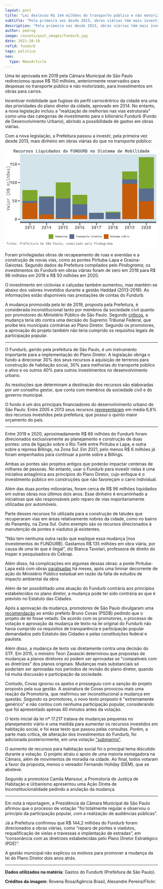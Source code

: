 ```yaml
---
layout: post
title: "Lei deslocou R$ 144 milhões do transporte público e não motorizado para obras viárias em SP"
subtitle: "Pela primeira vez desde 2013, obras viárias têm mais investimentos do Fundurb que transporte público"
description: "Pela primeira vez desde 2013, obras viárias têm mais investimentos do Fundurb que transporte público"
author: pedrog
image: /assets/post_images/fundurb.jpg
date: 2021-10-10
refid: fundurb
tags: politica
seo:
  type: NewsArticle
---
```


Uma lei aprovada em 2019 pela Câmara Municipal de São Paulo redirecionou quase
R$ 150 milhões, anteriormente reservados para despesas no transporte público e não
motorizado, para investimentos em obras para carros. 

Incentivar mobilidade que fugisse do perfil carrocêntrico da cidade era uma das
prioridades do plano diretor da cidade, aprovado em 2014. No entanto, a nova
legislação incluiu a “realização de melhorias nas vias estruturais” como uma
das categorias de investimento para o bilionário Fundurb (Fundo de
Desenvolvimento Urbano), abrindo a possibilidade de gastos em obras viárias.

Com a nova legislação, a Prefeitura passou a investir, pela primeira vez desde
2013, mais dinheiro em obras viárias do que no transporte público:

![](/assets/post_images/fundurb_grafico.png)

Foram privilegiadas obras de recapeamento de ruas e avenidas e a construção de
novas vias, como as pontes Pirituba-Lapa e Graúna-Gaivotas. Segundo dados da
Prefeitura compilados pelo _Pindograma_, os investimentos do Fundurb em obras
viárias foram de zero em 2018 para R\$ 96 milhões em 2019 e R\$ 50 milhões em
2020.

O investimento em ciclovias e calçadas também aumentou, mas mantém-se abaixo
dos valores investidos durante a gestão Haddad (2013-2016). As informações
estão disponíveis nas prestações de contas do Fundurb.

A mudança promovida pela lei de 2019, proposta pela Prefeitura, é considerada
inconstitucional tanto por membros da sociedade civil quanto por promotores do
Ministério Público de São Paulo. Segundo [críticos][2], a mudança teria ido contra
uma decisão do Supremo Tribunal Federal, que proíbe leis municipais contrárias
ao Plano Diretor. Segundo os promotores, a aprovação do projeto também não
teria cumprido os requisitos legais de participação popular. 

<hr style="width:100%;">

O Fundurb, gerido pela prefeitura de São Paulo, é um instrumento importante
para a implementação do Plano Diretor. A legislação obriga o fundo a direcionar
30% dos seus recursos à aquisição de terrenos para construção de habitação
social, 30% para melhorias do transporte público e ativo e os outros 40% para
outros investimentos no desenvolvimento urbano.

As resoluções que determinam a destinação dos recursos são elaboradas por um
conselho gestor, que conta com membros da sociedade civil e do governo
municipal.  

O fundo é um dos principais financiadores do desenvolvimento urbano de São
Paulo. Entre 2005 e 2013 seus recursos [representaram][1] em média 6,8% dos
recursos investidos pela prefeitura, que possui o quinto maior orçamento do
país.

<hr style="width:100%;">

Entre 2019 e 2020, aproximadamente R\$ 66 milhões do Fundurb foram direcionados
exclusivamente ao planejamento e construção de duas pontes: uma de ligação
sobre o Rio Tietê entre Pirituba e Lapa, e outra sobre a represa Billings, na
Zona Sul. Em 2021, pelo menos R$ 6 milhões já foram empenhados para continuar a
ponte sobre a Billings.

Ambas as pontes são projetos antigos que poderão impactar centenas de milhares
de pessoas. No entanto, usar o Fundurb para investir nelas é uma iniciativa
antagônica aos princípios do Plano Diretor, cujo enfoque é o investimento
público em construções que não favoreçam o carro individual.

Além das duas pontes milionárias, foram cerca de R$ 96 milhões liquidados em
outras obras nos últimos dois anos. Esse dinheiro é encaminhado a iniciativas
que são responsáveis pelo reparo de vias majoritariamente utilizadas por
automóveis. 

Parte desses recursos foi utilizada para a construção de taludes que
recuperaram vias em áreas relativamente nobres da cidade, como no bairro do
Panamby, na Zona Sul. Outro exemplo são os recursos direcionados à manutenção
de pontes e viadutos já existentes. 

"Não tem nenhuma outra razão que explique essa mudança [nos investimentos do
FUNDURB]. Gastamos R$ 135 milhões em obra viária, por causa de uma lei que é
ilegal", diz Bianca Tavolari, professora de direito do Insper e pesquisadora do
Cebrap. 

Além disso, há complicações em algumas dessas obras: a ponte Pirituba-Lapa está
com obras [paralisadas][3] há meses, após uma liminar decorrente de ação do
Ministério Público estadual em razão da falta de estudos de impacto ambiental
da obra.

Além de ter possibilitado uma atuação do Fundurb contrária aos princípios
estabelecidos no plano diretor, a mudança pode ter sido contrária ao que é
previsto no Estatuto das Cidades.

Após a aprovação da mudança, promotores de São Paulo divulgaram uma
[recomendação][4] ao então prefeito Bruno Covas (PSDB) pedindo que o projeto de lei
fosse vetado. De acordo com os promotores, o processo de votação e aprovação da
mudança de texto na lei original do Fundurb não havia cumprido os requisitos de
transparência e participação popular demandados pelo Estatuto das Cidades e
pelas constituições federal e paulista. 

Além disso, a mudança de texto vai diretamente contra uma decisão do STF. Em
2015, o ministro Teori Zavascki determinou que propostas de mudanças a planos
diretores só podem ser aprovadas se "compatíveis com as diretrizes" dos planos
originais. Mudanças mais substanciais só poderiam ser aprovadas nos períodos de
revisão do plano diretor, quando há muita discussão e participação da
sociedade.

Contudo, Covas ignorou os apelos e prosseguiu com a sanção do projeto proposto
pela sua gestão. A assinatura de Covas provocou mais uma reação da Promotoria,
que reafirmou ser inconstitucional a mudança em questão. Segundo os promotores,
o novo texto proposto é "extremamente genérico" e não contou com nenhuma
participação popular, considerando que foi apresentado apenas 40 minutos antes
da votação.

O texto inicial da lei nº 17.217 tratava de mudanças pequenas no planejamento
viário e uma medida para aumentar os recursos investidos em habitação social, e
foi esse texto que passou pelas consultas. Porém, a parte mais crítica, de
alteração dos investimentos do Fundurb, foi adicionada posteriormente, em uma
votação ["submarino"][5]. 

O aumento de recursos para habitação social foi o principal tema discutido
durante a votação. O projeto atraiu o apoio de uma maioria esmagadora na
Câmara, além de movimentos de moradia na cidade. Ao final, todos votaram a
favor da proposta, menos o vereador Fernando Holiday (DEM), que se absteve.

Segundo a promotora Camila Mansour, a Promotoria de Justiça de Habitação e
Urbanismo apresentou uma Ação Direta de Inconstitucionalidade pedindo a
anulação da mudança. 

<hr style="width:100%;">

Em nota à reportagem, a Presidência da Câmara Municipal de São Paulo afirmou
que o processo de votação "foi totalmente regular e observou o princípio da
participação popular, com a realização de audiências públicas".

Já a Prefeitura confirmou que R$ 144,2 milhões do Fundurb foram direcionados a
obras viárias, como “reparo de pontes e viadutos, requalificação de vielas e
travessas e implantação de estradas”, em “consonância com as diretrizes
estabelecidas pelo Plano Diretor Estratégico (PDE)”. 

A gestão municipal não explicou os motivos para promover a mudança da lei do
Plano Diretor dois anos atrás. 

<hr style="width:100%;">

**Dados utilizados na matéria**: Gastos do Fundurb (Prefeitura de São Paulo).

**Créditos da imagem**: Rovena Rosa/Agência Brasil, Alexandre Pereira/Flickr.

[1]: http://www.labcidade.fau.usp.br/para-onde-vao-os-recursos-do-fundurb/

[2]: https://g1.globo.com/sp/sao-paulo/noticia/2019/10/18/mais-de-40-entidades-pedem-veto-a-proposta-de-vereadores-de-sp-de-usar-verbas-de-transporte-coletivo-no-transporte-individual.ghtml

[3]: https://www.youtube.com/watch?v=l3_5fFzQdHw&ab_channel=TVC%C3%82MARAS%C3%83OPAULO

[4]: http://www.mpsp.mp.br/portal/pls/portal/!PORTAL.wwpob_page.show?_docname=2652142.PDF

[5]: http://www.labcidade.fau.usp.br/submarino-subverte-plano-diretor-na-comemoracao-de-seu-5o-aniversario/
